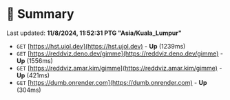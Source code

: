 # 📖 Summary
Last updated: **11/8/2024, 11:52:31 PTG "Asia/Kuala_Lumpur"**

- `GET` [https://hst.ujol.dev](https://hst.ujol.dev) - **Up** (1239ms)
- `GET` [https://reddviz.deno.dev/gimme](https://reddviz.deno.dev/gimme) - **Up** (1556ms)
- `GET` [https://reddviz.amar.kim/gimme](https://reddviz.amar.kim/gimme) - **Up** (421ms)
- `GET` [https://dumb.onrender.com](https://dumb.onrender.com) - **Up** (304ms)
